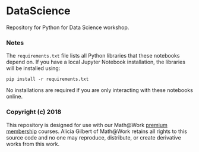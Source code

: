 # DataScience
Repository for Python for Data Science workshop.

### Notes
The `requirements.txt` file lists all Python libraries that these notebooks depend on.  If you have a local Jupyter Notebook installation,  the libraries will be installed using:

```
pip install -r requirements.txt
```
No installations are required if you are only interacting with these notebooks online.

### Copyright (c) 2018
This repository is designed for use with our Math@Work [premium membership](https://mathatwork.org/membership/) courses.  Alicia Gilbert of Math@Work retains all rights to this source code and no one may reproduce, distribute, or create derivative works from this work.

